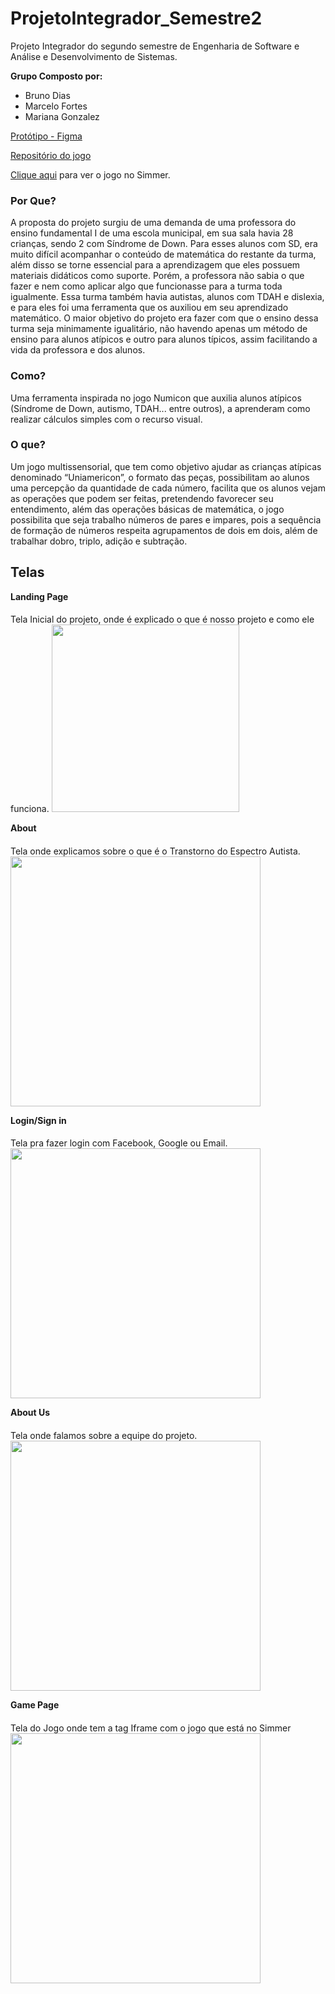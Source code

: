 # ProjetoIntegrador_Semestre2
Projeto Integrador do segundo semestre de Engenharia de Software e Análise  e Desenvolvimento de Sistemas. 

**Grupo Composto por:** 
 - Bruno Dias 
 - Marcelo Fortes
 - Mariana Gonzalez

[Protótipo - Figma](https://www.figma.com/file/z6ryQc6chyP5KXN6gfnYc4/UniAmericon)

[Repositório do jogo](https://github.com/TheBrunoDias/Uniamericon)

[Clique aqui](https://simmer.io/@BrunoDias/uniamericon) para ver o jogo no Simmer.

 ### Por Que?
A proposta do projeto surgiu de uma demanda de uma professora do ensino fundamental I de uma escola municipal, em sua sala havia 28 crianças, sendo 2 com Síndrome de Down. Para esses alunos com SD, era muito difícil acompanhar o conteúdo de matemática do restante da turma, além disso se torne essencial para a aprendizagem que eles possuem materiais didáticos como suporte. Porém, a professora não sabia o que fazer e nem como aplicar algo que funcionasse para a turma toda igualmente.
Essa turma também havia autistas, alunos com TDAH e dislexia, e para eles foi uma ferramenta que os auxiliou em seu aprendizado matemático. O maior objetivo do projeto era fazer com que o ensino dessa turma seja minimamente igualitário, não havendo apenas um método de ensino para alunos atípicos e outro para alunos típicos, assim facilitando a vida da professora e dos alunos.
### Como?
Uma ferramenta inspirada no jogo Numicon que auxilia alunos atípicos (Síndrome de Down, autismo, TDAH... entre outros), a aprenderam como realizar cálculos simples com o recurso visual.
### O que? 
Um jogo multissensorial, que tem como objetivo ajudar as crianças atípicas denominado “Uniamericon”, o formato das peças, possibilitam ao alunos uma percepção da quantidade de cada número, facilita que os alunos vejam as operações que podem ser feitas, pretendendo favorecer seu entendimento, além das operações básicas de matemática, o jogo possibilita que seja trabalho números de pares e impares, pois a sequência de formação de números respeita agrupamentos de dois em dois, além de trabalhar dobro, triplo, adição e subtração.
## Telas
**Landing Page**
####
Tela Inicial do projeto, onde é explicado o que é nosso projeto e como ele funciona.
<img src="./Assets/landing.jpg" width="300" length="500">

**About**
####
Tela onde explicamos sobre o que é o Transtorno do Espectro Autista.
<img src="./Assets/tea.jpg" width="400" length="300">

**Login/Sign in**
####
Tela pra fazer login com Facebook, Google ou Email.
<img src="./Assets/Login.jpg" width="400" length="300">

**About Us**
####
Tela onde falamos sobre a equipe do projeto.
<img src="./Assets/us.jpg" width="400" length="300">

**Game Page**
####
Tela do Jogo onde tem a tag Iframe com o jogo que está no Simmer
<img src="./Assets/game.jpg" width="400" length="300">
